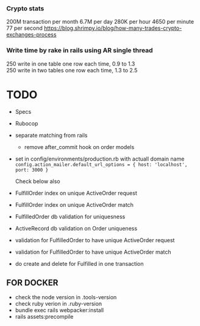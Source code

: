 ### Crypto stats
200M transaction per month
6.7M per day
280K per hour
4650 per minute
77 per second
https://blog.shrimpy.io/blog/how-many-trades-crypto-exchanges-process

### Write time by rake in rails using AR single thread
250 write in one table one row each time, 0.9 to 1.3  
250 write in two tables one row each time, 1.3 to 2.5  



# TODO
- Specs
- Rubocop
- separate matching from rails
   -  remove after_commit hook on order models
- set in config/environments/production.rb with actuall domain name
`config.action_mailer.default_url_options = { host: 'localhost', port: 3000 }`

   
   Check below also
- FulfillOrder index on unique ActiveOrder request
- FulfillOrder index on unique ActiveOrder match
- FulfilledOrder db validation for uniquesness
- ActiveRecord db validation on Order uniqueness
- validation for FulfilledOrder to have unique ActiveOrder request  
- validation for FulfilledOrder to have unique ActiveOrder match
- do create and delete for Fulfilled in one transaction

## FOR DOCKER
- check the node version in .tools-version
- check ruby verion in .ruby-version
- bundle exec rails webpacker:install
- rails assets:precompile
